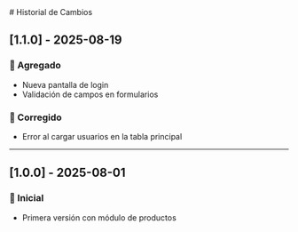 <link rel="stylesheet" href="style.css">
# Historial de Cambios

## [1.1.0] - 2025-08-19
### 🚀 Agregado
- Nueva pantalla de login
- Validación de campos en formularios

### 🐞 Corregido
- Error al cargar usuarios en la tabla principal

---

## [1.0.0] - 2025-08-01
### 🎉 Inicial
- Primera versión con módulo de productos
